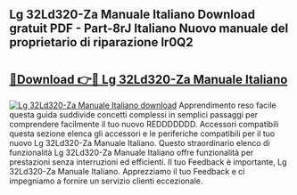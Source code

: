 ## Lg 32Ld320-Za Manuale Italiano Download gratuit PDF - Part-8rJ Italiano Nuovo manuale del proprietario di riparazione lr0Q2

# <h2><a href="http://dfeuuy0.blite.top/?on=Lg+32Ld320-Za+Manuale+Italiano">🔗Download 👉🔴 Lg 32Ld320-Za Manuale Italiano</a></h2>

[![Lg 32Ld320-Za Manuale Italiano download](https://i.imgur.com/lujVjoI.png)](http://dfeuuy0.blite.top/?on=Lg+32Ld320-Za+Manuale+Italiano)
Apprendimento reso facile questa guida suddivide concetti complessi in semplici passaggi per comprendere facilmente il tuo nuovo REDDDDDDD. Accessori compatibili questa sezione elenca gli accessori e le periferiche compatibili per il tuo nuovo Lg 32Ld320-Za Manuale Italiano. Questo straordinario elenco di funzionalità Lg 32Ld320-Za Manuale Italiano offre funzionalità per prestazioni senza interruzioni ed efficienti. Il tuo Feedback è importante, Lg 32Ld320-Za Manuale Italiano. Apprezziamo il tuo Feedback e ci impegniamo a fornire un servizio clienti eccezionale.
